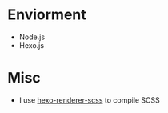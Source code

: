 # Enviorment
* Node.js
* Hexo.js

# Misc
* I use [hexo-renderer-scss](https://www.npmjs.com/package/hexo-renderer-scss) to compile SCSS
